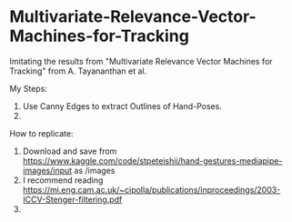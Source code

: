 # Multivariate-Relevance-Vector-Machines-for-Tracking
Imitating the results from "Multivariate Relevance Vector Machines for Tracking" from A. Tayananthan et al. 


My Steps:  
1.  Use Canny Edges to extract Outlines of Hand-Poses.
2. 

 
How to replicate:
1.  Download and save from https://www.kaggle.com/code/stpeteishii/hand-gestures-mediapipe-images/input as /images
2.  I recommend reading https://mi.eng.cam.ac.uk/~cipolla/publications/inproceedings/2003-ICCV-Stenger-filtering.pdf
3. 